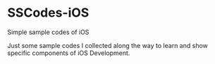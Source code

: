# SSCodes-iOS
Simple sample codes of iOS

Just some sample codes I collected along the way to learn and show specific components of iOS Development.


